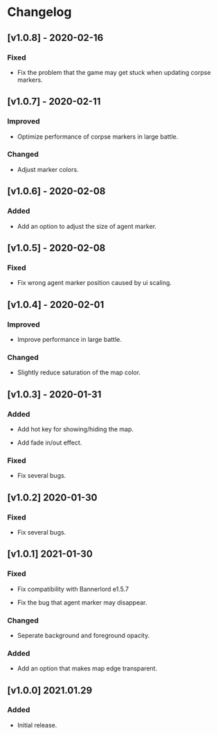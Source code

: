 # Changelog

## [v1.0.8] - 2020-02-16
### Fixed
- Fix the problem that the game may get stuck when updating corpse markers.

## [v1.0.7] - 2020-02-11
### Improved
- Optimize performance of corpse markers in large battle.

### Changed
- Adjust marker colors.

## [v1.0.6] - 2020-02-08
### Added
- Add an option to adjust the size of agent marker.

## [v1.0.5] - 2020-02-08
### Fixed
- Fix wrong agent marker position caused by ui scaling.

## [v1.0.4] - 2020-02-01

### Improved
- Improve performance in large battle.

### Changed
- Slightly reduce saturation of the map color.

## [v1.0.3] - 2020-01-31

### Added
- Add hot key for showing/hiding the map.

- Add fade in/out effect.

### Fixed
- Fix several bugs.

## [v1.0.2] 2020-01-30
### Fixed
- Fix several bugs.

## [v1.0.1] 2021-01-30

### Fixed
- Fix compatibility with Bannerlord e1.5.7

- Fix the bug that agent marker may disappear.

### Changed
- Seperate background and foreground opacity.

### Added
- Add an option that makes map edge transparent.

## [v1.0.0] 2021.01.29
### Added
- Initial release.